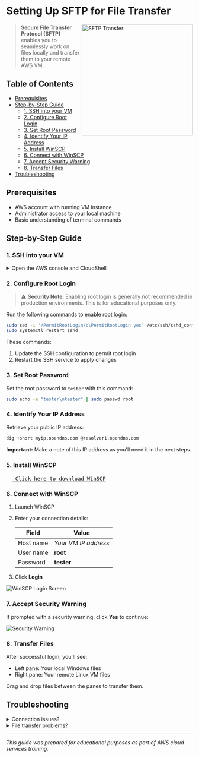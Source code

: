 # Setting Up SFTP for File Transfer

<img src="https://github.com/danielcregg/dc-labs/assets/22198586/09887dea-e316-45c1-affb-91f50c8f9f40" alt="SFTP Transfer" width="300" align="right"/>

> **Secure File Transfer Protocol (SFTP)** enables you to seamlessly work on files locally and transfer them to your remote AWS VM.

## Table of Contents
- [Prerequisites](#prerequisites)
- [Step-by-Step Guide](#step-by-step-guide)
  - [1. SSH into your VM](#1-ssh-into-your-vm)
  - [2. Configure Root Login](#2-configure-root-login)
  - [3. Set Root Password](#3-set-root-password)
  - [4. Identify Your IP Address](#4-identify-your-ip-address)
  - [5. Install WinSCP](#5-install-winscp)
  - [6. Connect with WinSCP](#6-connect-with-winscp)
  - [7. Accept Security Warning](#7-accept-security-warning)
  - [8. Transfer Files](#8-transfer-files)
- [Troubleshooting](#troubleshooting)

## Prerequisites

- AWS account with running VM instance
- Administrator access to your local machine
- Basic understanding of terminal commands

## Step-by-Step Guide

### 1. SSH into your VM

<details>
<summary>Open the AWS console and CloudShell</summary>

1. Sign in to your AWS console
2. Open CloudShell from the navigation bar
3. Run the following command:

```bash
ssh vm
```
</details>

### 2. Configure Root Login

> ⚠️ **Security Note**: Enabling root login is generally not recommended in production environments. This is for educational purposes only.

Run the following commands to enable root login:

```bash
sudo sed -i '/PermitRootLogin/c\PermitRootLogin yes' /etc/ssh/sshd_config
sudo systemctl restart sshd
```

These commands:
1. Update the SSH configuration to permit root login
2. Restart the SSH service to apply changes

### 3. Set Root Password

Set the root password to `tester` with this command:

```bash
sudo echo -e "tester\ntester" | sudo passwd root
```

### 4. Identify Your IP Address

Retrieve your public IP address:

```bash
dig +short myip.opendns.com @resolver1.opendns.com
```

**Important:** Make a note of this IP address as you'll need it in the next steps.

### 5. Install WinSCP

<kbd>[<img src="https://winscp.net/favicon.ico" width="16" height="16"/> Click here to download WinSCP](https://atlantictu-my.sharepoint.com/:u:/g/personal/daniel_cregg_atu_ie/Ef3-CXVnbR78LjDgJAQTtlgBeWnwi4EuWv8JAeo18iLGKQ?e=gUOtB7&download=1)</kbd>

### 6. Connect with WinSCP

1. Launch WinSCP
2. Enter your connection details:
   
   | Field | Value |
   |-------|-------|
   | Host name | *Your VM IP address* |
   | User name | **root** |
   | Password | **tester** |

3. Click **Login**

![WinSCP Login Screen](https://github.com/danielcregg/dc-labs/assets/22198586/3ba3fc86-e3fa-4ab0-b385-e1d317be86b4)

### 7. Accept Security Warning

If prompted with a security warning, click **Yes** to continue:

![Security Warning](https://github.com/danielcregg/dc-labs/assets/22198586/238d66b6-8354-446e-8417-1df886d05b91)

### 8. Transfer Files

After successful login, you'll see:
- Left pane: Your local Windows files
- Right pane: Your remote Linux VM files

Drag and drop files between the panes to transfer them.

## Troubleshooting

<details>
<summary>Connection issues?</summary>

If you cannot connect to your VM:
1. Verify that port 22 is open in your AWS security group settings
2. Check that your VM is running
3. Ensure you're using the correct IP address
4. Verify that your root login and password are set correctly
</details>

<details>
<summary>File transfer problems?</summary>

1. Check file permissions on your VM
2. Ensure you have sufficient disk space
3. Try reconnecting to the server
</details>

---

*This guide was prepared for educational purposes as part of AWS cloud services training.*
